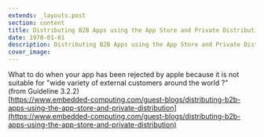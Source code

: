 ```yaml
---
extends: _layouts.post
section: content
title: Distributing B2B Apps using the App Store and Private Distribution
date: 1970-01-01
description: Distributing B2B Apps using the App Store and Private Distribution
cover_image: 
---
```


What to do when your app has been rejected by apple because it is not suitable for  "wide variety of external customers around the world ?" <br>
(from Guideline 3.2.2) <br>
[https://www.embedded-computing.com/guest-blogs/distributing-b2b-apps-using-the-app-store-and-private-distribution](https://www.embedded-computing.com/guest-blogs/distributing-b2b-apps-using-the-app-store-and-private-distribution)
<br><br>

